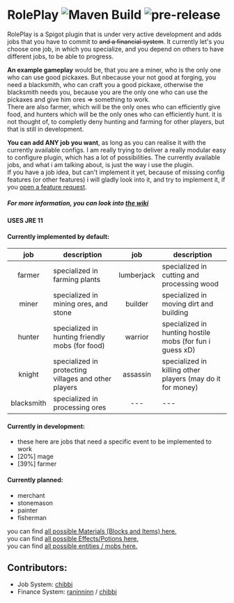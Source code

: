 # RolePlay ![Maven Build](https://github.com/chibbi/RolePlay/workflows/Maven%20Build/badge.svg?branch=main&event=push) ![pre-release](https://github.com/chibbi/RolePlay/workflows/pre-release/badge.svg?branch=main)
RolePlay is a Spigot plugin that is under very active development and adds jobs that you have to commit to ~~and a financial system~~.
It currently let's you choose one job, in which you specialize, and you depend on others to have different jobs, to be able to progress.    

**An example gameplay** would be, that you are a miner, who is the only one who can use good pickaxes. But nbecause your not good at forging, you need a blacksmith, who can craft you a good pickaxe, otherwise the blacksmith needs you, because you are the only one who can use the pickaxes and give him ores => something to work.    
There are also farmer, which will be the only ones who can efficiently give food, and hunters which will be the only ones who can efficiently hunt. it is not thought of, to completly deny hunting and farming for other players, but that is still in development.  
  
**You can add ANY job you want**, as long as you can realise it with the currently available configs. I am really trying to deliver a really modular easy to configure plugin, which has a lot of possibilities.
The currently available jobs, and what i am talking about, is just the way i use the plugin.  
If you have a job idea, but can't implement it yet, because of missing config features (or other features) i will gladly look into it, and try to implement it, if you [open a feature  request](https://github.com/chibbi/RolePlay/issues/new?assignees=&labels=feature&template=feature_request.md&title=).  
##### For more information, you can look into [the wiki](https://github.com/chibbi/RolePlay/wiki)
#### USES JRE 11  

#### Currently implemented by default:
| job | description | job | description |
| :--: | --------- | :--: | ----------- |
| farmer | specialized in farming plants | lumberjack | specialized in cutting and processing wood  |
| miner | specialized in mining ores, and stone | builder | specialized in moving dirt and building |
| hunter | specialized in hunting friendly mobs (for food) | warrior | specialized in hunting hostile mobs (for fun i guess xD) |
| knight | specialized in protecting villages and other players | assassin | specialized in killing other players (may do it for money) |
| blacksmith | specialized in processing ores | --- | --- |

#### Currently in development:
 - these here are jobs that need a specific event to be implemented to work
 - [20%] mage
 - [39%] farmer

#### Currently planned:
 - merchant
 - stonemason
 - painter
 - fisherman
  
you can find [all possible Materials (Blocks and Items) here.](https://hub.spigotmc.org/javadocs/spigot/org/bukkit/Material.html)  
you can find [all possible Effects/Potions here.](https://github.com/chibbi/RolePlay/wiki/Effects-Potions)  
you can find [all possible entities / mobs here.](https://hub.spigotmc.org/javadocs/spigot/org/bukkit/entity/EntityType.html)

## Contributors:
 - Job System: [chibbi](https://github.com/chibbi)
 - Finance System: [raninninn](https://github.com/raninninn) / [chibbi](https://github.com/chibbi)
